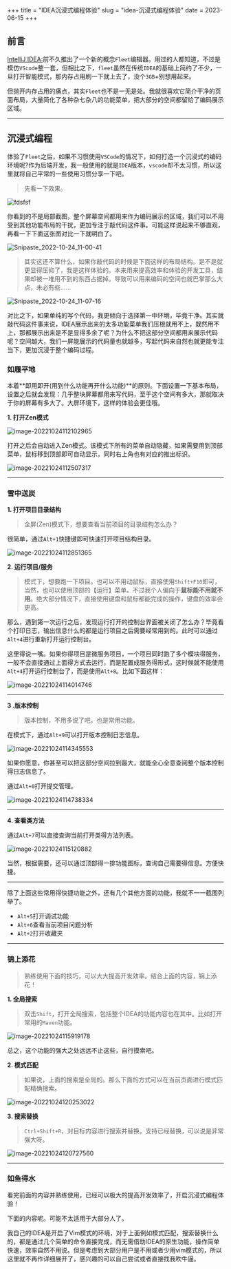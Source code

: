 +++
title = "IDEA沉浸式编程体验"
slug = "idea-沉浸式编程体验"
date = 2023-06-15
+++

## 前言

[IntelliJ IDEA:](https://www.jetbrains.com/idea/)前不久推出了一个新的概念`Fleet`编辑器。用过的人都知道，不过是模仿`VScode`整一套，但相比之下，`fleet`虽然在传统`IDEA`的基础上简约了不少，一旦打开智能模式，那内存占用刷一下就上去了，没个`3GB`+别想用起来。

​		但抛开内存占用的痛点，其实`Fleet`也不是一无是处。我就很喜欢它简介干净的页面布局，大量简化了各种杂七杂八的功能菜单，把大部分的空间都留给了编码展示区域。

****

## 沉浸式编程

体验了`Fleet`之后，如果不习惯使用`VSCode`的情况下，如何打造一个沉浸式的编码环境呢?作为后端开发，我一般使用的就是`IDEA`版本，`vscode`却不太习惯，所以这里就将自己平常的一些使用习惯分享一下吧。

> 先看一下效果。

![fdsfsf](https://images.waer.ltd/img/fdsfsf.png)

你看到的不是局部截图，整个屏幕空间都用来作为编码展示的区域，我们可以不用受到其他功能布局的干扰，更加专注于敲代码这件事。可能这样说起来不够直观，再看一下下面这张图对比一下就明白了。

![Snipaste_2022-10-24_11-00-41](https://images.waer.ltd/img/Snipaste_2022-10-24_11-00-41.png)

> 其实这还不算什么，如果你敲代码的时候是下面这样的布局结构。是不是就更显得压抑了，我是这样体验的。本来用来提高效率和体验的开发工具，结果却被一堆用不到的东西占据掉。导致可以用来编码的空间也就巴掌那么大点，未必有些……

![Snipaste_2022-10-24_11-07-16](https://images.waer.ltd/img/Snipaste_2022-10-24_11-07-16.png)

对比之下，如果单纯的写个代码，我更倾向于选择第一中环境，毕竟干净。其实就敲代码这件事来说，IDEA展示出来的太多功能菜单我们压根就用不上，既然用不上，那都展示出来是不是显得多余了呢？为什么不把这部分空间都用来展示代码呢？空间越大，我们一屏能展示的代码量也就越多，写起代码来自然也就更能专注当下，更加沉浸于整个编码过程。

### 如履平地

本着**即用即开(用到什么功能再开什么功能)**的原则。下面设置一下基本布局，设置之后就会发现：几乎整块屏幕都用来写代码，至于这个空间有多大，那就取决于你的屏幕有多大了。大屏环境下，这样的体验会更佳哦。

**1. 打开Zen模式**

![image-20221024112102965](https://images.waer.ltd/img/image-20221024112102965.png)

打开之后会自动进入Zen模式。该模式下所有的菜单自动隐藏，如果需要用到顶部菜单，鼠标移到顶部即可自动显示，同时右上角也有对应的推出标识。

![image-20221024112507317](https://images.waer.ltd/img/image-20221024112507317.png)

****

### 雪中送炭

**1. 打开项目目录结构**

> 全屏(Zen)模式下，想要查看当前项目的目录结构怎么办？

很简单，通过`Alt+1`快捷键即可快速打开项目结构目录。

![image-20221024112851365](https://images.waer.ltd/img/image-20221024112851365.png)

**2. 运行项目/服务**

> 模式下，想要跑一下项目。也可以不用动鼠标，直接使用`Shift+F10`即可，当然，也可以使用顶部的【运行】菜单。不过我个人偏向于**鼠标能不用就不用**。绝大部分情况下，直接使用键盘和鼠标都能完成的操作，键盘的效率会更高。

那么，遇到第一次运行之后，发现运行打开的控制台界面被关闭了怎么办？毕竟看个打印日志，输出信息什么的都是运行项目之后需要经常用到的。此时可以通过`Alt+4`进行重新打开运行控制台。

这里得说一嘴。如果你得项目是微服务项目，一个项目同时跑了多个模块得服务，一般不会直接通过上面得方式去运行，而是配置成服务得形式，这时候就不能使用`Alt+4`打开运行控制台了，而是使用`Alt+8`。比如下面这样：

![image-20221024114014746](https://images.waer.ltd/img/image-20221024114014746.png)

****

**3 .版本控制**

> 版本控制，不用多说了吧，也是常用功能。

在模式下，通过`Alt+9`可以打开版本控制日志信息。

![image-20221024114345553](https://images.waer.ltd/img/image-20221024114345553.png)

如果你愿意，你甚至可以把这部分空间拉到最大，就能全心全意查阅整个版本控制得日志信息了。

通过`Alt+0`打开提交管理。

![image-20221024114738334](https://images.waer.ltd/img/image-20221024114738334.png)

****

**4. 查看类方法**

通过`Alt+7`可以直接查询当前打开类得方法列表。

![image-20221024115120882](https://images.waer.ltd/img/image-20221024115120882.png)

当然，根据需要，还可以通过顶部得一排功能图标，查询自己需要得信息。方便快捷。

****

除了上面这些常用得快捷功能之外，还有几个其他方面的功能，我就不一一截图列举了。

- `Alt+5`打开调试功能
- `Alt+6`查看当前项目问题分析
- `Alt+2`打开收藏夹

****

### 锦上添花

> 熟练使用下面的技巧，可以大大提高开发效率。结合上面的内容，锦上添花！

**1. 全局搜索**

> 双击`Shift`，打开全局搜索，包括整个IDEA的功能内容也在其中。比如打开常用的`Maven`功能。

![image-20221024115919178](https://images.waer.ltd/img/image-20221024115919178.png)

总之，这个功能的强大之处远远不止这些，自行摸索吧。

**2. 模式匹配**

> 如果说，上面的搜索是全局的。那么下面的方式可以在当前页面进行模式匹配精确搜索。

![image-20221024120253022](https://images.waer.ltd/img/image-20221024120253022.png)

**3. 搜索替换**

> `Ctrl+Shift+R`，对目标内容进行搜索并替换。支持已经替换，可以说是非常强大呀。

![image-20221024120727560](https://images.waer.ltd/img/image-20221024120727560.png)

****

### 如鱼得水

看完前面的内容并熟练使用，已经可以极大的提高开发效率了，开启沉浸式编程体验！

下面的内容呢。可能不太适用于大部分人了。

我自己的IDEA是开启了Vim模式的环境，对于上面例如模式匹配，搜索替换什么的，都是通过几个简单的命令直接完成，而无需借助IDEA的原生功能，操作简单快速，效率自然不用说。但是考虑到大部分用户是不用或者少用vim模式的，所以这里就不再作详细展开了，感兴趣的可以自己尝试或者直接找我吹牛逼。